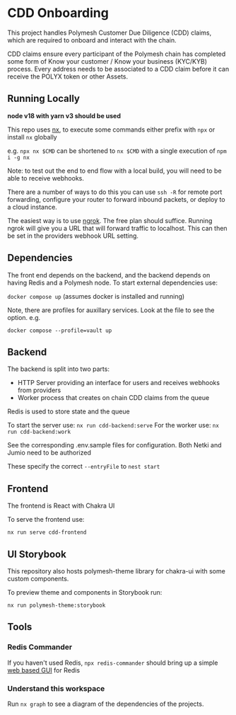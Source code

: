 # CDD Onboarding

This project handles Polymesh Customer Due Diligence (CDD) claims, which are required to onboard and interact with the chain.

CDD claims ensure every participant of the Polymesh chain has completed some form of Know your customer / Know your business (KYC/KYB) process. Every address needs to be associated to a CDD claim before it can receive the POLYX token or other Assets.

## Running Locally

**node v18 with yarn v3 should be used**

This repo uses [nx](https://nx.dev), to execute some commands either prefix with `npx` or install `nx` globally

e.g. `npx nx $CMD` can be shortened to `nx $CMD` with a single execution of `npm i -g nx`

Note: to test out the end to end flow with a local build, you will need to be able to receive webhooks.

There are a number of ways to do this you can use `ssh -R` for remote port forwarding, configure your router to forward inbound packets, or deploy to a cloud instance.

The easiest way is to use [ngrok](https://ngrok.com/). The free plan should suffice. Running ngrok will give you a URL that will forward traffic to localhost. This can then be set in the providers webhook URL setting.

## Dependencies

The front end depends on the backend, and the backend depends on having Redis and a Polymesh node. To start external dependencies use:

`docker compose up` (assumes docker is installed and running)

Note, there are profiles for auxillary services. Look at the file to see the option. e.g.

`docker compose --profile=vault up`

## Backend

The backend is split into two parts:

- HTTP Server providing an interface for users and receives webhooks from providers
- Worker process that creates on chain CDD claims from the queue

Redis is used to store state and the queue

To start the server use: `nx run cdd-backend:serve`
For the worker use: `nx run cdd-backend:work`

See the corresponding .env.sample files for configuration. Both Netki and Jumio need to be authorized

These specify the correct `--entryFile` to `nest start`

## Frontend

The frontend is React with Chakra UI

To serve the frontend use:

`nx run serve cdd-frontend`

## UI Storybook

This repository also hosts polymesh-theme library for chakra-ui with some custom components.

To preview theme and components in Storybook run:

`nx run polymesh-theme:storybook`

## Tools

### Redis Commander

If you haven't used Redis, `npx redis-commander` should bring up a simple [web based GUI](https://joeferner.github.io/redis-commander/) for Redis

### Understand this workspace

Run `nx graph` to see a diagram of the dependencies of the projects.
